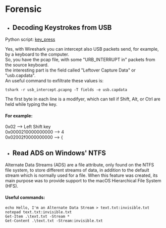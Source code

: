 # Forensic
- ## Decoding Keystrokes from USB
Python script: [key_press](/Forensic/key_press.py)

Yes, with Wireshark you can intercept also USB packets send, for example, by a keyboard to the computer.  
So, you have the pcap file, with some "URB_INTERRUPT in" packets from the source keyboard.  
the interesting part is the field called "Leftover Capture Data" or "usb.capdata".  
An useful command to exfiltrate these values is:
```
tshark -r usb_intercept.pcapng -T fields -e usb.capdata
```
The first byte in each line is a modifyer, which can tell if Shift, Alt, or Ctrl are held while typing the key.  
#### For example:  
0x02 --> Left Shift key  
0x0000210000000000 --> 4  
0x02002f0000000000 --> {


- ## Read ADS on Windows' NTFS
Alternate Data Streams (ADS) are a file attribute, only found on the NTFS file system, to store different streams of data, in addition to the default stream which is normally used for a file. When this feature was created, its main purpose was to provide support to the macOS Hierarchical File System (HFS).
#### Useful commands:
```
echo Hello, I'm an Alternate Data Stream > text.txt:invisible.txt
notepad text.txt:invisible.txt
Get-Item .\text.txt -Stream *
Get-Content .\text.txt -Stream:invisible.txt
```
